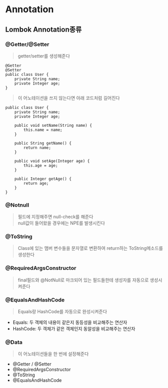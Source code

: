 # Annotation

## Lombok Annotation종류
### @Getter/@Setter
>getter/setter를 생성해준다
```
@Getter
@Setter
public class User {
    private String name;
    private Integer age;
}
```
>이 어노테이션을 쓰지 않는다면 아래 코드처럼 길어진다
```
public class User {
    private String name;
    private Integer age;

    public void setName(String name) {
        this.name = name;
    }

    public String getName() {
        return name;
    }

    public void setAge(Integer age) {
        this.age = age;
    }

    public Integer getAge() {
        return age;
    }
}
```

### @Notnull
>필드에 지정해주면 null-check를 해준다  
>null값이 들어왔을 경우에는 NPE를 발생시킨다

### @ToString
>Class에 있는 맴버 변수들을 문자열로 변환하여 return하는 ToString메소드를 생성한다

### @RequiredArgsConstructor
>final필드와 @NotNull로 마크되어 있는 필드들한테 생성자를 자동으로 생성시켜준다

### @EqualsAndHashCode
>Equals랑 HashCode를 자동으로 완성시켜준다
* Equals: 두 객체의 내용이 같은지 동등성을 비교해주는 연산자
* HashCode: 두 객체가 같은 객체인지 동알성을 비교해주는 연산자

### @Data
>이 어노테이션들을 한 번에 설정해준다
* @Getter / @Setter
* @RequiredArgsConstructor
* @ToString
* @EqualsAndHashCode
